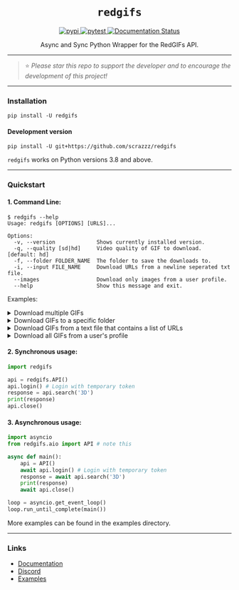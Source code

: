 <h1 align="center"> <code>redgifs</code> </h1>

<div align="center">
    <a href="https://pypi.org/project/redgifs">
        <img src="https://img.shields.io/pypi/v/redgifs.svg" alt="pypi">
    </a>
    <a href="https://github.com/scrazzz/redgifs/actions/workflows/test.yml">
        <img src="https://github.com/scrazzz/redgifs/actions/workflows/test.yml/badge.svg" alt="pytest">
    </a>
    <a href='https://redgifs.readthedocs.io/en/latest/?badge=latest'>
        <img src='https://readthedocs.org/projects/redgifs/badge/?version=latest' alt='Documentation Status' />
    </a>
</div>

<p align="center"> Async and Sync Python Wrapper for the RedGIFs API. </p>

-----

> ⭐ _Please star this repo to support the developer and to encourage the development of this project!_

-----

### Installation
```
pip install -U redgifs
```

#### Development version
```
pip install -U git+https://github.com/scrazzz/redgifs
```

`redgifs` works on Python versions 3.8 and above.

-----

### Quickstart
#### 1. Command Line:

```console
$ redgifs --help
Usage: redgifs [OPTIONS] [URLS]...

Options:
  -v, --version             Shows currently installed version.
  -q, --quality [sd|hd]     Video quality of GIF to download.  [default: hd]
  -f, --folder FOLDER_NAME  The folder to save the downloads to.
  -i, --input FILE_NAME     Download URLs from a newline seperated txt file.
  --images                  Download only images from a user profile.
  --help                    Show this message and exit.
```

Examples:

<details>
<summary>Download multiple GIFs</summary>

```console
$ redgifs https://redgifs.com/watch/abc https://redgifs.com/watch/xyz https://redgifs.com/watch/def
Downloading abc...
Download complete

Downloading xyz...
Download complete

Downloading def...
Download complete
```
</details>

<details>
<summary>Download GIFs to a specific folder</summary>
    
```console
$ ls
Home    Downloads  Homework  Music
Backup  Documents  Videos    Games
$ redgifs https://redgifs.com/watch/xyz --quality sd --folder Homework
Downloading xyz...
Download complete
$ ls Homework
xyz.mp4
```
</details>

<details>
<summary>Download GIFs from a text file that contains a list of URLs</summary>

```console
$ # urls.txt:
$ # https://redigfs.com/watch/xyz
$ # https://redigfs.com/watch/qwe
$ # https://redigfs.com/watch/abc
$ # https://redigfs.com/watch/rst

$ redgifs -i urls.txt
Downloading xyz...
Download complete
Downloading qwe...
```
</details>

<details>
<summary>Download all GIFs from a user's profile</summary>

```console
$ mkdir rg_vids
$ redgifs https://redgifs.com/users/usernamethatexists -f rg_vids
Downloaded 1/3 GIFs
Downloaded 2/3 GIFs
...
Downloaded 3/3 videos of user usernamethatexists to folder rg_vids sucessfully!
```
</details>

#### 2. Synchronous usage:
```py
import redgifs

api = redgifs.API()
api.login() # Login with temporary token
response = api.search('3D')
print(response)
api.close()
```

#### 3. Asynchronous usage:
```py
import asyncio
from redgifs.aio import API # note this

async def main():
    api = API()
    await api.login() # Login with temporary token
    response = await api.search('3D')
    print(response)
    await api.close()

loop = asyncio.get_event_loop()
loop.run_until_complete(main())
```

More examples can be found in the examples directory.

-----

### Links
- [Documentation](https://redgifs.readthedocs.io)
- [Discord](https://discord.gg/NtAJMCcTd4)
- [Examples](https://github.com/scrazzz/redgifs/tree/main/examples)
